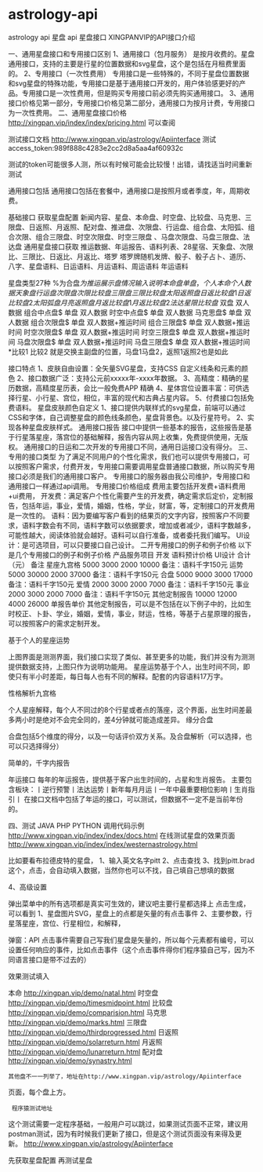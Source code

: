 # astrology-api
astrology api 星盘 api 星盘接口
XINGPANVIP的API接口介绍

一、通用星盘接口和专用接口区别
1、通用接口（包月服务）
是按月收费的。星盘通用接口，支持的主要是行星的位置数据和svg星盘，这个是包括在月租费里面的。
2、专用接口（一次性费用）
专用接口是一些特殊的，不同于星盘位置数据和svg星盘的特殊功能，专用接口是基于通用接口开发的，用户体验感更好的产品。专用接口是一次性费用，但是购买专用接口前必须先购买通用接口。
3、通用接口价格见第一部分，专用接口价格见第二部分，通用接口为按月计费，专用接口为一次性费用。
二、通用星盘接口价格
http://xingpan.vip/index/index/pricing.html
可以查阅


测试接口文档
http://www.xingpan.vip/astrology/Apiinterface
测试access_token:989f888c4283e2cc2d8a5aa4af60932c

测试的token可能很多人测，所以有时候可能会比较慢！出错，请找适当时间重新测试


通用接口包括
通用接口包括在套餐中，通用接口是按照月或者季度，年，周期收费。


基础接口
获取星盘配置
新闻内容、星盘、本命盘、时空盘、比较盘、马克思、三限盘、日返照、月返照、配对盘、推进盘、次限盘、行运盘、组合盘、太阳弧、组合次限、组合三限盘、时空次限盘、时空三限盘
、马盘次限盘、马盘三限盘、法达盘
通用星盘接口获取
推运数据、年运报告、语料列表、28星宿、天象盘、次限比、三限比、日返比、月返比、塔罗
塔罗牌随机发牌、骰子、骰子占卜、道历、八字、星盘语料、日运语料、月运语料、周运语料
年运语料

星盘类型27种
%为合盘$为推运	展示盘情况	输入说明
本命盘	单盘，个人本命	个人数据
天象盘%	单盘	默认此时天象
行运盘%	双盘，个人VS此时天象	个人VS此时时间
次限盘%	次限单盘	需要个人数据+推运时间
次限比较盘%	双盘，本命VS次限单盘	个人数据+推运时间
三限盘%	三限单盘	个人数据+推运时间
三限比较盘%	双盘，本命VS三限单盘	个人数据+推运时间
太阳返照盘%	单盘，日返单盘	个人数据+推运时间
日返比较盘1%	双盘，本命VS日返单盘	个人数据+推运时间
日返比较盘2%	双盘，日返单盘VS本命	个人数据+推运时间
太阳弧盘%	双盘，本命VS太阳弧盘	个人数据+推运时间
月亮返照盘%	单盘，月返单盘	个人数据+推运时间
月返比较盘1%	双盘，本命VS月返盘	个人数据+推运时间
月返比较盘2%	双盘，月返盘VS本命	个人数据+推运时间
法达星限%	单盘	个人数据+推运时间
比较盘$	双盘	双人数据
组合中点盘$	单盘	双人数据
时空中点盘$	单盘	双人数据
马克思盘$	单盘	双人数据
组合次限盘$	单盘	双人数据+推运时间
组合三限盘$	单盘	双人数据+推运时间
时空次限盘$	单盘	双人数据+推运时间
时空三限盘$	单盘	双人数据+推运时间
马盘次限盘$	单盘	双人数据+推运时间
马盘三限盘$	单盘	双人数据+推运时间
*比较1 比较2 就是交换主副盘的位置，马盘1马盘2，返照1返照2也是如此

接口特点
1、皮肤自由设置：全矢量SVG星盘，支持CSS 自定义线条和元素的颜色
2、接口数据广泛：支持公元前xxxxx年-xxxx年数据。
3、高精度：精确的星历数据，高精度星历表，会比一般免费APP 精确
4、星体宫位设置丰富：可供选择行星、小行星、宫位，相位，丰富的现代和古典占星内容。
5、付费接口包括免费语料。
星盘皮肤颜色自定义
1、接口提供内联样式的svg星盘，前端可以通过CSS和字体，自己调整星盘的颜色线条颜色，星盘背景色。以及行星符号。
2、实现各种星盘皮肤样式。
通用接口报告
接口中提供一些基本的报告，这些报告是基于行星落星座，落宫位的基础解释，报告内容从网上收集，免费提供使用，无版权。
通用接口的日运和二次开发的专用接口不同，通用日运接口没有得分。
三、专用的接口类型
为了满足不同用户的个性化需求，我们也可以提供专用接口，可以按照客户需求，付费开发，专用接口需要调用星盘普通接口数据，所以购买专用接口必须是我们的通用接口客户。
专用接口的服务器由我公司维护，专用接口和通用接口一样通过api调用。
专用接口价格组成
费用主要包括开发费+语料费用+ui费用，
开发费：满足客户个性化需要产生的开发费，确定需求后定价，定制报告，包括年运，事业，爱情，婚姻，性格，学业，财富，等，定制接口的开发费用是一次性的。
语料：因为要编写客户看到的结果页的文字内容，按照客户不同要求，语料字数会有不同，语料字数可以依据要求，增加或者减少，语料字数越多，可能性越大，阅读体验就会越好。语料可以自行准备，或者委托我们编写。
UI设计：是可选项目，可以只要接口自己设计。
二开专用接口的例子和例子价格
以下是几个专用接口的例子和例子价格
产品服务项目	开发	语料预计价格	UI设计	合计（元）	备注
星座九宫格	5000	3000	2000	10000	备注：语料千字150元
运势	5000	30000	2000	37000	备注：语料千字150元
合盘	5000	9000	3000	17000	备注：语料千字150元
爱情	2000	3000	2000	7000	备注：语料千字150元
事业	2000	3000	2000	7000	备注：语料千字150元
其他定制报告	10000	12000	4000	26000	单报告单价
其他定制报告，可以是不包括在以下例子中的，比如生时校正、卜卦、学业，婚姻，爱情，事业，财运，性格，等基于占星原理的报告，可以按照客户的需求定制开发。

基于个人的星座运势

上图界面是测测界面，我们接口实现了类似、甚至更多的功能，我们并没有为测测提供数据支持，上图只作为说明功能用。
星座运势基于个人，出生时间不同，即使只有半小时差距，每日每人也有不同的解释。配套的内容语料17万字。

性格解析九宫格

个人星座解释，每个人不同过的8个行星或者点的落座，这个界面，出生时间差最多两小时是绝对不会完全同的，差4分钟就可能造成差异。
缘分合盘




合盘包括5个维度的得分，以及一句话评价双方关系。及合盘解析（可以选择，也可以只选择得分）










简单的，千字内报告

年运接口
每年的年运报告，提供基于客户出生时间的，占星和生肖报告。
主要包含板块：丨逆行预警丨法达运势丨新年每月月运丨一年中最重要相位影响丨生肖指引丨
在接口文档中包括了年运的接口，可以测试，但数据不一定不是当前年份的。

四、测试
JAVA PHP PYTHON 调用代码示例
http://www.xingpan.vip/index/index/docs.html
在线测试星盘的效果页面
http://www.xingpan.vip/index/index/westernastrology.html


比如要看布拉德皮特的星盘，
1、输入英文名字pitt
2、点击查找
3、找到pitt.brad这个，点击，会自动填入数据，当然你也可以不找，自己填自己想填的数据

4、高级设置



弹出菜单中的所有选项都是真实可生效的，建议吧主要行星都选择上
点击生成，可以看到
1、星盘图片SVG，星盘上的点都是矢量的有点击事件
2、主要参数，行星落星座，宫位、行星相位，和解释，




弹窗：API 	点击事件需要自己写我们星盘是矢量的，所以每个元素都有编号，可以设置任何响应的事件，比如点击事件（这个点击事件得你们程序猿自己写，因为不同语言接口是带不过去的）


效果测试填入

本命	http://xingpan.vip/demo/natal.html
时空盘	 http://xingpan.vip/demo/timesmidpoint.html
比较盘 http://xingpan.vip/demo/comparision.html
马克思	http://xingpan.vip/demo/marks.html
三限盘	http://xingpan.vip/demo/thirdprogressed.html
日返照	http://xingpan.vip/demo/solarreturn.html
月返照  http://xingpan.vip/demo/lunarreturn.html
配对盘	http://xingpan.vip/demo/synastry.html

    其他盘不一一列举了，地址在http://www.xingpan.vip/astrology/Apiinterface
页面，每个盘上方。
     
                 
     程序猿测试地址 
这个测试需要一定程序基础，一般用户可以跳过，如果测试页面不正常，建议用postman测试，因为有时候我们更新了接口，但是这个测试页面没有来得及更新。
http://www.xingpan.vip/astrology/Apiinterface

先获取星盘配置
再测试星盘






